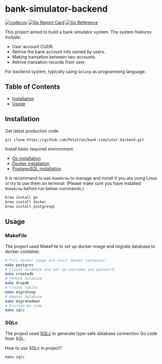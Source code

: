 # bank-simulator-backend
[![codecov](https://codecov.io/github/Petatron/bank-simulator-backend/branch/main/graph/badge.svg?token=SiNvQCTzQo)](https://codecov.io/github/Petatron/bank-simulator-backend)
[![Go Report Card](https://goreportcard.com/badge/github.com/Petatron/bank-simulator-backend)](https://goreportcard.com/report/github.com/Petatron/bank-simulator-backend)
[![Go Reference](https://pkg.go.dev/badge/github.com/Petatron/bank-simulator-backend.svg)](https://pkg.go.dev/github.com/Petatron/bank-simulator-backend)

This project aimed to build a bank simulator system. The system features include:

- User account CUDR.
- Retrive the bank account info owned by users.
- Making transation between two accounts.
- Retrive transation records from user.

For backend system, typically using `Golang` as programming language.

## Table of Contents

- [Installation](#installation)
- [Usage](#usage)

## Installation

Get latest production code.

```bash
git clone https://github.com/Petatron/bank-simulator-backend.git
```

Install basic required environment.

- [Go installation](https://go.dev/dl/)
- [Docker installation](https://www.docker.com/)
- [PostgresSQL installation](https://www.postgresql.org/download/)

It is recommand to use `Homebrew` to manage and install if you are using Linux or try to use them on terminal. (Please make sure you have installed `Homebrew` before run below commands.)

```bash
brew install go
brew install docker
brew install postgresql
```

## Usage

### MakeFile

The project used MakeFile to set up docker image and migrate database to docker container.

```bash
# Pull docker image and start docker container.
make postgres
# Create database and set up username and password.
make createdb
# Remove database
make dropdb
# Create tables
make migrateup
# Remove database
make migratedown
# Gnerate Go code
make sqlc
```

### SQLc

The project used [SQLc](https://docs.sqlc.dev/en/stable/tutorials/getting-started-postgresql.html) to generate type-safe database connection Go code from SQL.

How to use SQLc in project?

```bash
make sqlc
```
